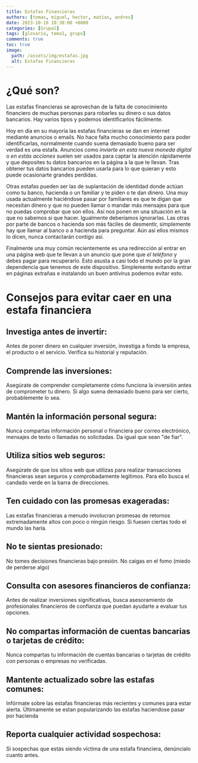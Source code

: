 ```yaml
---
title: Estafas Financieras
authors: [tomas, miguel, hector, matias, andres]
date: 2023-10-18 10:30:00 +0800
categories: [Grupal]
tags: [glosario, tema1, grupo]
comments: true
toc: true
image:
  path: /assets/img/estafas.jpg
  alt: Estafas Financieras
---
```


# ¿Qué son?

Las estafas financieras se aprovechan de la falta de conocimiento financiero de muchas personas para robarles su dinero o sus datos bancarios. Hay varios tipos y podemos identificarlos fácilmente.

Hoy en día en su mayoría las estafas financieras se dan en internet mediante anuncios o emails. No hace falta mucho conocimiento para poder identificarlas, normalmente cuando suena demasiado bueno para ser verdad es una estafa.
Anuncios como *invierte en esta nueva moneda digital* o *en estás acciones* suelen ser usados para captar la atención rápidamente y que deposites tu datos bancarios en la página a la que te llevan. Tras obtener tus datos bancarios pueden usarla para lo que quieran y esto puede ocasionarte grandes perdidas.

Otras estafas pueden ser las de suplantación de identidad donde actúan como tu banco, hacienda o un familiar y te piden o te dan dinero. Una muy usada actualmente haciéndose pasar por familiares es que te digan que necesitan dinero y que no pueden llamar o mandar más mensajes para que no puedas comprobar que son ellos. Así nos ponen en una situación en la que no sabemos si que hacer. Igualmente deberíamos ignorarlas. Las otras por parte de bancos o hacienda son más fáciles de desmentir, simplemente hay que llamar al banco o a hacienda para preguntar. Aún así ellos mismos lo dicen, nunca contactarán contigo así.

Finalmente una muy común recientemente es una redirección al entrar en una página web que te llevan a un anuncio que pone que *el teléfono* y debes pagar para recuperarlo. Esto asusta a casi todo el mundo por la gran dependencia que tenemos de este dispositivo. Simplemente evitando entrar en páginas extrañas e instalando un buen antivirus podemos evitar esto.

# Consejos para evitar caer en una estafa financiera

## Investiga antes de invertir: 
Antes de poner dinero en cualquier inversión, investiga a fondo la empresa, el producto o el servicio. Verifica su historial y reputación.

## Comprende las inversiones:
Asegúrate de comprender completamente cómo funciona la inversión antes de comprometer tu dinero. Si algo suena demasiado bueno para ser cierto, probablemente lo sea.

## Mantén la información personal segura: 
Nunca compartas información personal o financiera por correo electrónico, mensajes de texto o llamadas no solicitadas. Da igual que sean "de fiar".

## Utiliza sitios web seguros: 
Asegúrate de que los sitios web que utilizas para realizar transacciones financieras sean seguros y comprobadamente legítimos. Para ello busca el candado verde en la barra de direcciones.

## Ten cuidado con las promesas exageradas: 
Las estafas financieras a menudo involucran promesas de retornos extremadamente altos con poco o ningún riesgo. Si fuesen ciertas todo el mundo las haría.

## No te sientas presionado: 
No tomes decisiones financieras bajo presión. No caigas en el fomo (miedo de perderse algo)

## Consulta con asesores financieros de confianza: 
Antes de realizar inversiones significativas, busca asesoramiento de profesionales financieros de confianza que puedan ayudarte a evaluar tus opciones.

## No compartas información de cuentas bancarias o tarjetas de crédito: 
Nunca compartas tu información de cuentas bancarias o tarjetas de crédito con personas o empresas no verificadas.

## Mantente actualizado sobre las estafas comunes: 
Infórmate sobre las estafas financieras más recientes y comunes para estar alerta. Últimamente se estan popularizando las estafas haciendose pasar por hacienda

## Reporta cualquier actividad sospechosa: 
Si sospechas que estás siendo víctima de una estafa financiera, denúncialo cuanto antes.

